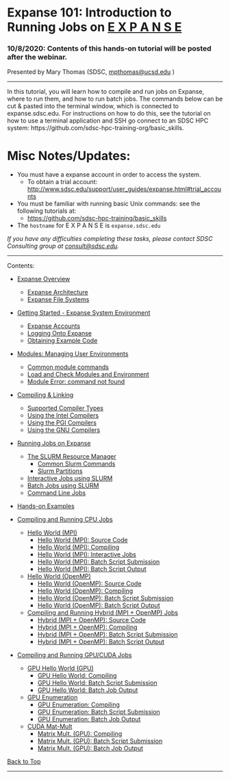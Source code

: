 # Expanse 101: Introduction to Running Jobs on [E X P A N S E](https://expanse.sdsc.edu) 

### 10/8/2020:  Contents of this hands-on tutorial will be posted after the webinar.

Presented by Mary Thomas (SDSC,  <mpthomas@ucsd.edu> )
<hr>
In this tutorial, you will learn how to compile and run jobs on Expanse, where to run them, and how to run batch jobs.
The commands below can be cut & pasted into the terminal window, which is connected to expanse.sdsc.edu. For instructions on how to do this, see the tutorial on how to use a terminal application and SSH go connect to an SDSC HPC system: https://github.com/sdsc-hpc-training-org/basic_skills.


# Misc Notes/Updates:
* You must have a expanse account in order to access the system.
    * To obtain a trial account:  http://www.sdsc.edu/support/user_guides/expanse.html#trial_accounts
* You must be familiar with running basic Unix commands: see the following tutorials at:
    * https://github.com/sdsc-hpc-training/basic_skills
* The `hostname` for E X P A N S E is `expanse.sdsc.edu`

<em>If you have any difficulties completing these tasks, please contact SDSC Consulting group at <consult@sdsc.edu>.</em>
<hr>

<a name="top">Contents:
* [Expanse Overview](#overview)
    * [Expanse Architecture](#network-arch)
    * [Expanse File Systems](#file-systems)

* [Getting Started - Expanse System Environment](#sys-env)
    * [Expanse Accounts](#expanse-accounts)
    * [Logging Onto Expanse](#expanse-logon)
    * [Obtaining Example Code](#example-code)

* [Modules: Managing User Environments](#modules)
    * [Common module commands](#module-commands)
    * [Load and Check Modules and Environment](#load-and-check-module-env)
    * [Module Error: command not found](#module-error)

* [Compiling & Linking](#compilers)
    * [Supported Compiler Types](#compilers-supported)
    * [Using the Intel Compilers](#compilers-intel)
    * [Using the PGI Compilers](#compilers-pgi)
    * [Using the GNU Compilers](#compilers-gnu)

* [Running Jobs on Expanse](#running-jobs)
    * [The SLURM Resource Manager](#running-jobs-slurm)
      * [Common Slurm Commands](#running-jobs-slurm-commands)
      * [Slurm Partitions](#running-jobs-slurm-partitions)
    * [Interactive Jobs using SLURM](#running-jobs-slurm-interactive)
    * [Batch Jobs using SLURM](#running-jobs-slurm-batch-submit)
    * [Command Line Jobs](#running-jobs-cmdline)

* [Hands-on Examples](#hands-on)

* [Compiling and Running CPU Jobs](#comp-and-run-cpu-jobs)
    * [Hello World (MPI)](#hello-world-mpi)
        * [Hello World (MPI): Source Code](#hello-world-mpi-source)
        * [Hello World (MPI): Compiling](#hello-world-mpi-compile)
        * [Hello World (MPI): Interactive Jobs](#hello-world-mpi-interactive)
        * [Hello World (MPI): Batch Script Submission](#hello-world-mpi-batch-submit)
        * [Hello World (MPI): Batch Script Output](#hello-world-mpi-batch-output)
    * [Hello World (OpenMP)](#hello-world-omp)
        * [Hello World (OpenMP): Source Code](#hello-world-omp-source)
        * [Hello World (OpenMP): Compiling](#hello-world-omp-compile)
        * [Hello World (OpenMP): Batch Script Submission](#hello-world-omp-batch-submit)
        * [Hello World (OpenMP): Batch Script Output](#hello-world-omp-batch-output)
    * [Compiling and Running Hybrid (MPI + OpenMP) Jobs](#hybrid-mpi-omp)
        * [Hybrid (MPI + OpenMP): Source Code](#hybrid-mpi-omp-source)
        * [Hybrid (MPI + OpenMP): Compiling](#hybrid-mpi-omp-compile)
        * [Hybrid (MPI + OpenMP): Batch Script Submission](#hybrid-mpi-omp-batch-submit)
        * [Hybrid (MPI + OpenMP): Batch Script Output](#hybrid-mpi-omp-batch-output)

* [Compiling and Running GPU/CUDA Jobs](#comp-and-run-cuda-jobs)
    * [GPU Hello World (GPU) ](#hello-world-gpu)
        * [GPU Hello World: Compiling](#hello-world-gpu-compile)
        * [GPU Hello World: Batch Script Submission](#hello-world-gpu-batch-submit)
        * [GPU Hello World: Batch Job Output](#hello-world-gpu-batch-output)
    * [GPU Enumeration ](#enum-gpu)
        * [GPU Enumeration: Compiling](#enum-gpu-compile)
        * [GPU Enumeration: Batch Script Submission](#enum-gpu-batch-submit)
        * [GPU Enumeration: Batch Job Output](#enum-gpu-batch-output)
    * [CUDA Mat-Mult](#mat-mul-gpu)
        * [Matrix Mult. (GPU): Compiling](#mat-mul-gpu-compile)
        * [Matrix Mult. (GPU): Batch Script Submission](#mat-mul-gpu-batch-submit)
        * [Matrix Mult. (GPU): Batch Job Output](#mat-mul-gpu-batch-output)

[Back to Top](#top)
<hr>


